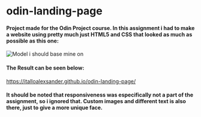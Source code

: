 # odin-landing-page

#### Project made for the Odin Project course. In this assignment i had to make a website using pretty much just HTML5 and CSS that looked as much as possible as this one:

![Model i should base mine on](https://cdn.statically.io/gh/TheOdinProject/curriculum/main/foundations/html_css/project/odin-project.png)

#### The Result can be seen below:

https://italloalexsander.github.io/odin-landing-page/

#### It should be noted that responsiveness was especifically not a part of the assignment, so i ignored that. Custom images and different text is also there, just to give a more unique face.
